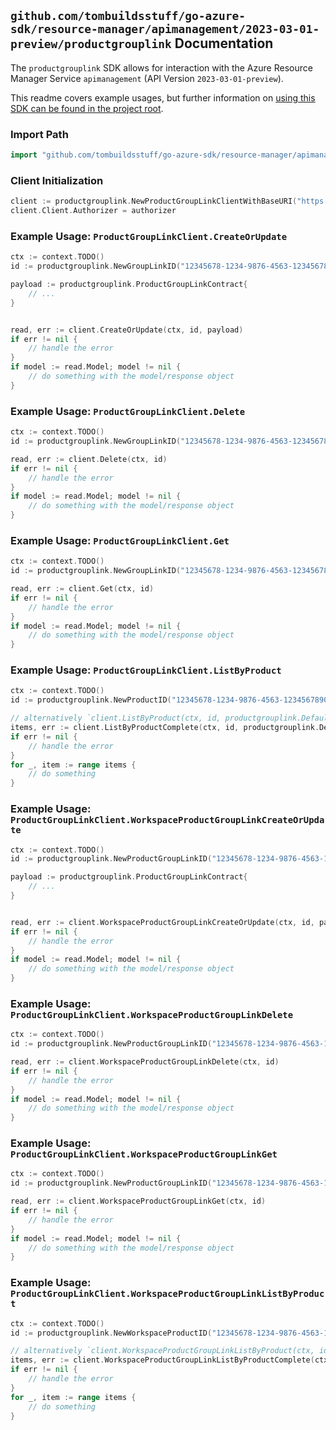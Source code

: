 
## `github.com/tombuildsstuff/go-azure-sdk/resource-manager/apimanagement/2023-03-01-preview/productgrouplink` Documentation

The `productgrouplink` SDK allows for interaction with the Azure Resource Manager Service `apimanagement` (API Version `2023-03-01-preview`).

This readme covers example usages, but further information on [using this SDK can be found in the project root](https://github.com/tombuildsstuff/go-azure-sdk/tree/main/docs).

### Import Path

```go
import "github.com/tombuildsstuff/go-azure-sdk/resource-manager/apimanagement/2023-03-01-preview/productgrouplink"
```


### Client Initialization

```go
client := productgrouplink.NewProductGroupLinkClientWithBaseURI("https://management.azure.com")
client.Client.Authorizer = authorizer
```


### Example Usage: `ProductGroupLinkClient.CreateOrUpdate`

```go
ctx := context.TODO()
id := productgrouplink.NewGroupLinkID("12345678-1234-9876-4563-123456789012", "example-resource-group", "serviceValue", "productIdValue", "groupLinkIdValue")

payload := productgrouplink.ProductGroupLinkContract{
	// ...
}


read, err := client.CreateOrUpdate(ctx, id, payload)
if err != nil {
	// handle the error
}
if model := read.Model; model != nil {
	// do something with the model/response object
}
```


### Example Usage: `ProductGroupLinkClient.Delete`

```go
ctx := context.TODO()
id := productgrouplink.NewGroupLinkID("12345678-1234-9876-4563-123456789012", "example-resource-group", "serviceValue", "productIdValue", "groupLinkIdValue")

read, err := client.Delete(ctx, id)
if err != nil {
	// handle the error
}
if model := read.Model; model != nil {
	// do something with the model/response object
}
```


### Example Usage: `ProductGroupLinkClient.Get`

```go
ctx := context.TODO()
id := productgrouplink.NewGroupLinkID("12345678-1234-9876-4563-123456789012", "example-resource-group", "serviceValue", "productIdValue", "groupLinkIdValue")

read, err := client.Get(ctx, id)
if err != nil {
	// handle the error
}
if model := read.Model; model != nil {
	// do something with the model/response object
}
```


### Example Usage: `ProductGroupLinkClient.ListByProduct`

```go
ctx := context.TODO()
id := productgrouplink.NewProductID("12345678-1234-9876-4563-123456789012", "example-resource-group", "serviceValue", "productIdValue")

// alternatively `client.ListByProduct(ctx, id, productgrouplink.DefaultListByProductOperationOptions())` can be used to do batched pagination
items, err := client.ListByProductComplete(ctx, id, productgrouplink.DefaultListByProductOperationOptions())
if err != nil {
	// handle the error
}
for _, item := range items {
	// do something
}
```


### Example Usage: `ProductGroupLinkClient.WorkspaceProductGroupLinkCreateOrUpdate`

```go
ctx := context.TODO()
id := productgrouplink.NewProductGroupLinkID("12345678-1234-9876-4563-123456789012", "example-resource-group", "serviceValue", "workspaceIdValue", "productIdValue", "groupLinkIdValue")

payload := productgrouplink.ProductGroupLinkContract{
	// ...
}


read, err := client.WorkspaceProductGroupLinkCreateOrUpdate(ctx, id, payload)
if err != nil {
	// handle the error
}
if model := read.Model; model != nil {
	// do something with the model/response object
}
```


### Example Usage: `ProductGroupLinkClient.WorkspaceProductGroupLinkDelete`

```go
ctx := context.TODO()
id := productgrouplink.NewProductGroupLinkID("12345678-1234-9876-4563-123456789012", "example-resource-group", "serviceValue", "workspaceIdValue", "productIdValue", "groupLinkIdValue")

read, err := client.WorkspaceProductGroupLinkDelete(ctx, id)
if err != nil {
	// handle the error
}
if model := read.Model; model != nil {
	// do something with the model/response object
}
```


### Example Usage: `ProductGroupLinkClient.WorkspaceProductGroupLinkGet`

```go
ctx := context.TODO()
id := productgrouplink.NewProductGroupLinkID("12345678-1234-9876-4563-123456789012", "example-resource-group", "serviceValue", "workspaceIdValue", "productIdValue", "groupLinkIdValue")

read, err := client.WorkspaceProductGroupLinkGet(ctx, id)
if err != nil {
	// handle the error
}
if model := read.Model; model != nil {
	// do something with the model/response object
}
```


### Example Usage: `ProductGroupLinkClient.WorkspaceProductGroupLinkListByProduct`

```go
ctx := context.TODO()
id := productgrouplink.NewWorkspaceProductID("12345678-1234-9876-4563-123456789012", "example-resource-group", "serviceValue", "workspaceIdValue", "productIdValue")

// alternatively `client.WorkspaceProductGroupLinkListByProduct(ctx, id, productgrouplink.DefaultWorkspaceProductGroupLinkListByProductOperationOptions())` can be used to do batched pagination
items, err := client.WorkspaceProductGroupLinkListByProductComplete(ctx, id, productgrouplink.DefaultWorkspaceProductGroupLinkListByProductOperationOptions())
if err != nil {
	// handle the error
}
for _, item := range items {
	// do something
}
```
